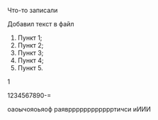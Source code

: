 Что-то записали 


Добавил текст в файл

1. Пункт 1;
2. Пункт 2;
3. Пункт 3;
4. Пункт 4;
5. Пункт 5.

1


1234567890-=


оаоычояоьяоф
раяврррррррррррртичси
иИИИ


